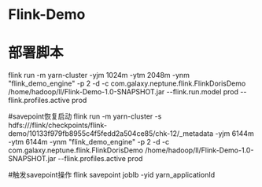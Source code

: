# Flink-Demo
# 部署脚本
flink run -m yarn-cluster -yjm 1024m -ytm 2048m -ynm "flink_demo_engine" -p 2 -d -c com.galaxy.neptune.flink.FlinkDorisDemo /home/hadoop/ll/Flink-Demo-1.0-SNAPSHOT.jar --flink.run.model prod --flink.profiles.active prod

#savepoint恢复启动
flink run -m yarn-cluster -s hdfs:///flink/checkpoints/flink-demo/10133f979fb8955c4f5fedd2a504ce85/chk-12/_metadata   -yjm 6144m -ytm 6144m -ynm "flink_demo_engine" -p 2 -d -c com.galaxy.neptune.flink.FlinkDorisDemo /home/hadoop/ll/Flink-Demo-1.0-SNAPSHOT.jar --flink.profiles.active prod

#触发savepoint操作
flink savepoint jobIb -yid yarn_applicationId